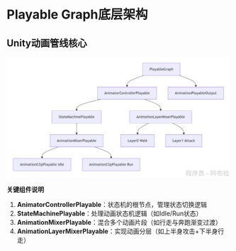 # Playable Graph底层架构

## Unity动画管线核心

![img](assets/1754374159268-34d3fb3f-3b83-4c42-b8ab-063d5899ad25.png)

**关键组件说明**

1. **AnimatorControllerPlayable**：状态机的根节点，管理状态切换逻辑
2. **StateMachinePlayable**：处理动画状态机逻辑（如Idle/Run状态）
3. **AnimationMixerPlayable**：混合多个动画片段（如行走与奔跑渐变过渡）
4. **AnimationLayerMixerPlayable**：实现动画分层（如上半身攻击+下半身行走）
